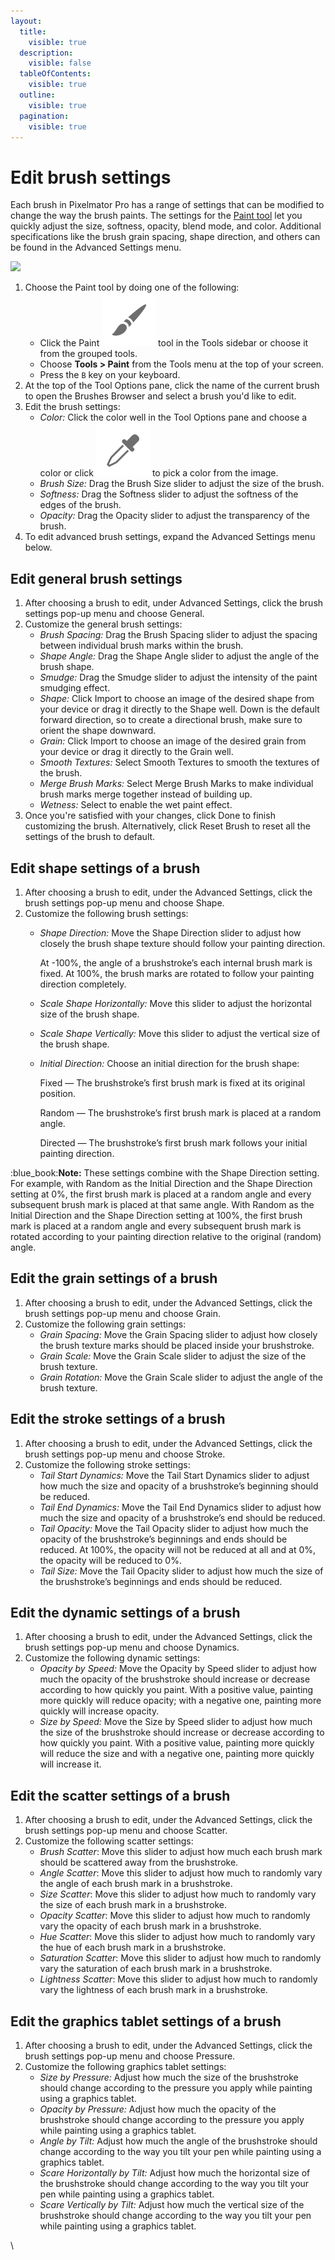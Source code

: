 ```yaml
---
layout:
  title:
    visible: true
  description:
    visible: false
  tableOfContents:
    visible: true
  outline:
    visible: true
  pagination:
    visible: true
---
```


# Edit brush settings

Each brush in Pixelmator Pro has a range of settings that can be modified to change the way the brush paints. The settings for the [Paint tool](./) let you quickly adjust the size, softness, opacity, blend mode, and color. Additional specifications like the brush grain spacing, shape direction, and others can be found in the Advanced Settings menu.

![](https://help.pixelmator.com/pixelmator-pro/3.5/assets/English/1656671925000.jpeg)

1. Choose the Paint tool by doing one of the following:&#x20;
   * Click the Paint <img src="../.gitbook/assets/Paint.png" alt="" data-size="line"> tool in the Tools sidebar or choose it from the grouped tools.
   * Choose **Tools > Paint** from the Tools menu at the top of your screen.
   * Press the `B` key on your keyboard.
2. At the top of the Tool Options pane, click the name of the current brush to open the Brushes Browser and select a brush you'd like to edit.
3. Edit the brush settings:
   * _Color:_ Click the color well in the Tool Options pane and choose a color or click <img src="../.gitbook/assets/Color-picker.png" alt="" data-size="line"> to pick a color from the image.
   * _Brush Size:_ Drag the Brush Size slider to adjust the size of the brush.
   * _Softness:_ Drag the Softness slider to adjust the softness of the edges of the brush.&#x20;
   * _Opacity:_ Drag the Opacity slider to adjust the transparency of the brush.
4. To edit advanced brush settings, expand the Advanced Settings menu below.

## Edit general brush settings

1. After choosing a brush to edit, under Advanced Settings, click the brush settings pop-up menu and choose General.
2. Customize the general brush settings:
   * _Brush Spacing:_ Drag the Brush Spacing slider to adjust the spacing between individual brush marks within the brush.
   * _Shape Angle:_ Drag the Shape Angle slider to adjust the angle of the brush shape.
   * _Smudge:_ Drag the Smudge slider to adjust the intensity of the paint smudging effect.
   * _Shape:_ Click Import to choose an image of the desired shape from your device or drag it directly to the Shape well. Down is the default forward direction, so to create a directional brush, make sure to orient the shape downward.
   * _Grain:_ Click Import to choose an image of the desired grain from your device or drag it directly to the Grain well.
   * _Smooth Textures:_ Select Smooth Textures to smooth the textures of the brush.
   * _Merge Brush Marks:_ Select Merge Brush Marks to make individual brush marks merge together instead of building up.
   * _Wetness:_ Select to enable the wet paint effect.
3. Once you're satisfied with your changes, click Done to finish customizing the brush. Alternatively, click Reset Brush to reset all the settings of the brush to default.

## Edit shape settings of a brush

1. After choosing a brush to edit, under the Advanced Settings, click the brush settings pop-up menu and choose Shape.
2. Customize the following brush settings:
   *   _Shape Direction:_ Move the Shape Direction slider to adjust how closely the brush shape texture should follow your painting direction.&#x20;

       At -100%, the angle of a brushstroke’s each internal brush mark is fixed. At 100%, the brush marks are rotated to follow your painting direction completely.
   * _Scale Shape Horizontally:_ Move this slider to adjust the horizontal size of the brush shape.
   * _Scale Shape Vertically:_ Move this slider to adjust the vertical size of the brush shape.
   *   _Initial Direction:_ Choose an initial direction for the brush shape:

       Fixed — The brushstroke’s first brush mark is fixed at its original position.&#x20;

       Random — The brushstroke’s first brush mark is placed at a random angle.

       Directed — The brushstroke’s first brush mark follows your initial painting direction.

:blue\_book:**Note:** These settings combine with the Shape Direction setting. For example, with Random as the Initial Direction and the Shape Direction setting at 0%, the first brush mark is placed at a random angle and every subsequent brush mark is placed at that same angle. With Random as the Initial Direction and the Shape Direction setting at 100%, the first brush mark is placed at a random angle and every subsequent brush mark is rotated according to your painting direction relative to the original (random) angle.&#x20;

## Edit the grain settings of a brush

1. After choosing a brush to edit, under the Advanced Settings, click the brush settings pop-up menu and choose Grain.
2. Customize the following grain settings:
   * _Grain Spacing:_ Move the Grain Spacing slider to adjust how closely the brush texture marks should be placed inside your brushstroke.
   * _Grain Scale:_ Move the Grain Scale slider to adjust the size of the brush texture.
   * _Grain Rotation:_ Move the Grain Scale slider to adjust the angle of the brush texture.

## Edit the stroke settings of a brush

1. After choosing a brush to edit, under the Advanced Settings, click the brush settings pop-up menu and choose Stroke.
2. Customize the following stroke settings:
   * _Tail Start Dynamics:_ Move the Tail Start Dynamics slider to adjust how much the size and opacity of a brushstroke’s beginning should be reduced.
   * _Tail End Dynamics:_ Move the Tail End Dynamics slider to adjust how much the size and opacity of a brushstroke’s end should be reduced.
   * _Tail Opacity:_ Move the Tail Opacity slider to adjust how much the opacity of the brushstroke’s beginnings and ends should be reduced. At 100%, the opacity will not be reduced at all and at 0%, the opacity will be reduced to 0%.
   * _Tail Size:_ Move the Tail Opacity slider to adjust how much the size of the brushstroke’s beginnings and ends should be reduced.

## Edit the dynamic settings of a brush

1. After choosing a brush to edit, under the Advanced Settings, click the brush settings pop-up menu and choose Dynamics.
2. Customize the following dynamic settings:
   * _Opacity by Speed:_ Move the Opacity by Speed slider to adjust how much the opacity of the brushstroke should increase or decrease according to how quickly you paint. With a positive value, painting more quickly will reduce opacity; with a negative one, painting more quickly will increase opacity.
   * _Size by Speed:_ Move the Size by Speed slider to adjust how much the size of the brushstroke should increase or decrease according to how quickly you paint. With a positive value, painting more quickly will reduce the size and with a negative one, painting more quickly will increase it.

## Edit the scatter settings of a brush

1. After choosing a brush to edit, under the Advanced Settings, click the brush settings pop-up menu and choose Scatter.
2. Customize the following scatter settings:
   * _Brush Scatter_: Move this slider to adjust how much each brush mark should be scattered away from the brushstroke.
   * _Angle Scatter_: Move this slider to adjust how much to randomly vary the angle of each brush mark in a brushstroke.
   * _Size Scatter_: Move this slider to adjust how much to randomly vary the size of each brush mark in a brushstroke.
   * _Opacity Scatter_: Move this slider to adjust how much to randomly vary the opacity of each brush mark in a brushstroke.
   * _Hue Scatter_: Move this slider to adjust how much to randomly vary the hue of each brush mark in a brushstroke.
   * _Saturation Scatter_: Move this slider to adjust how much to randomly vary the saturation of each brush mark in a brushstroke.
   * _Lightness Scatter_: Move this slider to adjust how much to randomly vary the lightness of each brush mark in a brushstroke.

## Edit the graphics tablet settings of a brush

1. After choosing a brush to edit, under the Advanced Settings, click the brush settings pop-up menu and choose Pressure.
2. Customize the following graphics tablet settings:
   * _Size by Pressure:_ Adjust how much the size of the brushstroke should change according to the pressure you apply while painting using a graphics tablet.
   * _Opacity by Pressure:_ Adjust how much the opacity of the brushstroke should change according to the pressure you apply while painting using a graphics tablet.
   * _Angle by Tilt:_ Adjust how much the angle of the brushstroke should change according to the way you tilt your pen while painting using a graphics tablet.
   * _Scare Horizontally by Tilt:_ Adjust how much the horizontal size of the brushstroke should change according to the way you tilt your pen while painting using a graphics tablet.
   * _Scare Vertically by Tilt:_ Adjust how much the vertical size of the brushstroke should change according to the way you tilt your pen while painting using a graphics tablet.

\
